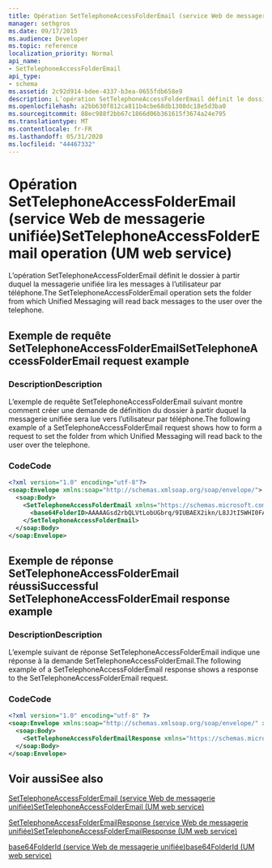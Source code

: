 ```yaml
---
title: Opération SetTelephoneAccessFolderEmail (service Web de messagerie unifiée)
manager: sethgros
ms.date: 09/17/2015
ms.audience: Developer
ms.topic: reference
localization_priority: Normal
api_name:
- SetTelephoneAccessFolderEmail
api_type:
- schema
ms.assetid: 2c92d914-bdee-4337-b3ea-0655fdb658e9
description: L’opération SetTelephoneAccessFolderEmail définit le dossier à partir duquel la messagerie unifiée lira les messages à l’utilisateur par téléphone.
ms.openlocfilehash: a2bb630f812ca811b4cbe68db1308dc18e5d3ba0
ms.sourcegitcommit: 88ec988f2bb67c1866d06b361615f3674a24e795
ms.translationtype: MT
ms.contentlocale: fr-FR
ms.lasthandoff: 05/31/2020
ms.locfileid: "44467332"
---
```

# <a name="settelephoneaccessfolderemail-operation-um-web-service"></a><span data-ttu-id="93a77-103">Opération SetTelephoneAccessFolderEmail (service Web de messagerie unifiée)</span><span class="sxs-lookup"><span data-stu-id="93a77-103">SetTelephoneAccessFolderEmail operation (UM web service)</span></span>

<span data-ttu-id="93a77-104">L’opération SetTelephoneAccessFolderEmail définit le dossier à partir duquel la messagerie unifiée lira les messages à l’utilisateur par téléphone.</span><span class="sxs-lookup"><span data-stu-id="93a77-104">The SetTelephoneAccessFolderEmail operation sets the folder from which Unified Messaging will read back messages to the user over the telephone.</span></span>
  
## <a name="settelephoneaccessfolderemail-request-example"></a><span data-ttu-id="93a77-105">Exemple de requête SetTelephoneAccessFolderEmail</span><span class="sxs-lookup"><span data-stu-id="93a77-105">SetTelephoneAccessFolderEmail request example</span></span>

### <a name="description"></a><span data-ttu-id="93a77-106">Description</span><span class="sxs-lookup"><span data-stu-id="93a77-106">Description</span></span>

<span data-ttu-id="93a77-107">L’exemple de requête SetTelephoneAccessFolderEmail suivant montre comment créer une demande de définition du dossier à partir duquel la messagerie unifiée sera lue vers l’utilisateur par téléphone.</span><span class="sxs-lookup"><span data-stu-id="93a77-107">The following example of a SetTelephoneAccessFolderEmail request shows how to form a request to set the folder from which Unified Messaging will read back to the user over the telephone.</span></span>
  
### <a name="code"></a><span data-ttu-id="93a77-108">Code</span><span class="sxs-lookup"><span data-stu-id="93a77-108">Code</span></span>

```XML
<?xml version="1.0" encoding="utf-8"?>
<soap:Envelope xmlns:soap="http://schemas.xmlsoap.org/soap/envelope/">
  <soap:Body>
    <SetTelephoneAccessFolderEmail xmlns="https://schemas.microsoft.com/exchange/services/2006/messages">
      <base64FolderID>AAAAAGsd2rbQLVtLobUGbrq/9IUBAEX2ikn/L8JJtI5WHI0FAW8AAAFXHhsAAA==</base64FolderID>
    </SetTelephoneAccessFolderEmail>
  </soap:Body>
</soap:Envelope>
```

## <a name="successful-settelephoneaccessfolderemail-response-example"></a><span data-ttu-id="93a77-109">Exemple de réponse SetTelephoneAccessFolderEmail réussi</span><span class="sxs-lookup"><span data-stu-id="93a77-109">Successful SetTelephoneAccessFolderEmail response example</span></span>

### <a name="description"></a><span data-ttu-id="93a77-110">Description</span><span class="sxs-lookup"><span data-stu-id="93a77-110">Description</span></span>

<span data-ttu-id="93a77-111">L’exemple suivant de réponse SetTelephoneAccessFolderEmail indique une réponse à la demande SetTelephoneAccessFolderEmail.</span><span class="sxs-lookup"><span data-stu-id="93a77-111">The following example of a SetTelephoneAccessFolderEmail response shows a response to the SetTelephoneAccessFolderEmail request.</span></span>
  
### <a name="code"></a><span data-ttu-id="93a77-112">Code</span><span class="sxs-lookup"><span data-stu-id="93a77-112">Code</span></span>

```XML
<?xml version="1.0" encoding="utf-8" ?> 
<soap:Envelope xmlns:soap="http://schemas.xmlsoap.org/soap/envelope/" xmlns:xsi="http://www.w3.org/2001/XMLSchema-instance" xmlns:xsd="http://www.w3.org/2001/XMLSchema">
  <soap:Body>
    <SetTelephoneAccessFolderEmailResponse xmlns="https://schemas.microsoft.com/exchange/services/2006/messages" /> 
  </soap:Body>
</soap:Envelope>
```

## <a name="see-also"></a><span data-ttu-id="93a77-113">Voir aussi</span><span class="sxs-lookup"><span data-stu-id="93a77-113">See also</span></span>



[<span data-ttu-id="93a77-114">SetTelephoneAccessFolderEmail (service Web de messagerie unifiée)</span><span class="sxs-lookup"><span data-stu-id="93a77-114">SetTelephoneAccessFolderEmail (UM web service)</span></span>](settelephoneaccessfolderemail-um-web-service.md)
  
[<span data-ttu-id="93a77-115">SetTelephoneAccessFolderEmailResponse (service Web de messagerie unifiée)</span><span class="sxs-lookup"><span data-stu-id="93a77-115">SetTelephoneAccessFolderEmailResponse (UM web service)</span></span>](settelephoneaccessfolderemailresponse-um-web-service.md)
  
[<span data-ttu-id="93a77-116">base64FolderId (service Web de messagerie unifiée)</span><span class="sxs-lookup"><span data-stu-id="93a77-116">base64FolderId (UM web service)</span></span>](base64folderid-um-web-service.md)

